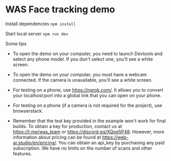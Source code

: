 # WAS Face tracking demo

Install dependencies ```npm install```

Start local server ```npm run dev```

Some  tips

- To open the demo on your computer, you need to launch Devtools and select any phone model. If you don't select one, you'll see a white screen.

-  To open the demo on your computer, you must have a webcam connected. If the camera is unavailable, you'll see a white screen.

- For testing on a phone, use https://ngrok.com/. It allows you to convert your localhost:port into a global link that you can open on your phone.

- For testing on a phone (if a camera is not required for the project), use browserstack.

- Remember that the test key provided in the example won't work for final builds. To obtain a key for production, contact us at https://t.me/was_team or https://discord.gg/XQpe5P48. However, more information about pricing can be found at https://web-ar.studio/en/pricing/. You can obtain an api_key by purchasing any paid subscription. We have no limits on the number of scans and other features.